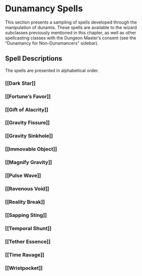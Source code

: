 # Dunamancy Spells

This section presents a sampling of spells developed through the manipulation of dunamis. These spells are available to the wizard subclasses previously mentioned in this chapter, as well as other spellcasting classes with the Dungeon Master’s consent (see the “Dunamancy for Non-Dunamancers” sidebar).

## Spell Descriptions

The spells are presented in alphabetical order.

### [[Dark Star]]

### [[Fortune’s Favor]]

### [[Gift of Alacrity]]

### [[Gravity Fissure]]

### [[Gravity Sinkhole]]

### [[Immovable Object]]

### [[Magnify Gravity]]

### [[Pulse Wave]]

### [[Ravenous Void]]

### [[Reality Break]]

### [[Sapping Sting]]

### [[Temporal Shunt]]

### [[Tether Essence]]

### [[Time Ravage]]

### [[Wristpocket]]